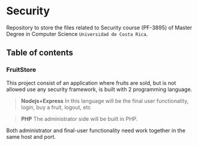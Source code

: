 # Security
Repository to store the files related to Security course (PF-3895) of Master Degree in Computer Science `Universidad de Costa Rica`.

## Table of contents
### FruitStore
This project  consist of an application where fruits are sold, but is not allowed use any security framework, is built with 2 programming language.

>  **Nodejs+Express**
>In this language will be the final user functionality, login, buy a fruit, logout, etc

>  **PHP**
>The administrator side will be built in PHP.

Both administrator and final-user functionality need work together in the same host and port.
